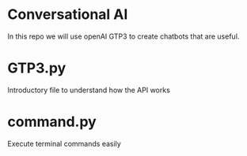 # Conversational AI 
In this repo we will use openAI GTP3 to create chatbots that are useful.

# GTP3.py
Introductory file to understand how the API works

# command.py
Execute terminal commands easily 
